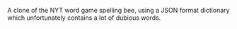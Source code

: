 A clone of the NYT word game spelling bee, using a JSON format dictionary which unfortunately contains a lot of dubious words.
